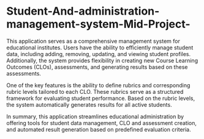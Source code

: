 # Student-And-administration-management-system-Mid-Project-
This application serves as a comprehensive management system for educational institutes. Users have the ability to efficiently manage student data, including adding, removing, updating, and viewing student profiles. Additionally, the system provides flexibility in creating new Course Learning Outcomes (CLOs), assessments, and generating results based on these assessments.

One of the key features is the ability to define rubrics and corresponding rubric levels tailored to each CLO. These rubrics serve as a structured framework for evaluating student performance. Based on the rubric levels, the system automatically generates results for all active students.

In summary, this application streamlines educational administration by offering tools for student data management, CLO and assessment creation, and automated result generation based on predefined evaluation criteria.

